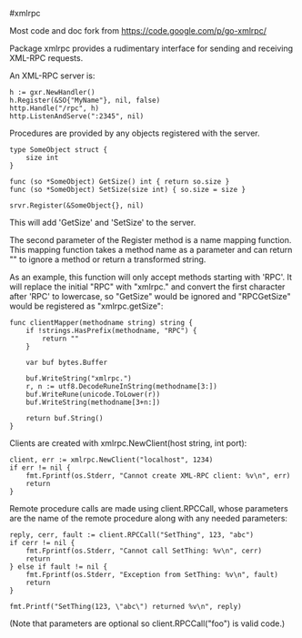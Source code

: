 #xmlrpc

Most code and doc fork from https://code.google.com/p/go-xmlrpc/

Package xmlrpc provides a rudimentary interface for sending and receiving
XML-RPC requests.

An XML-RPC server is:

    h := gxr.NewHandler()
    h.Register(&SO{"MyName"}, nil, false)
    http.Handle("/rpc", h)
    http.ListenAndServe(":2345", nil)


Procedures are provided by any objects registered with the server.

	type SomeObject struct {
		size int
	}

	func (so *SomeObject) GetSize() int { return so.size }
	func (so *SomeObject) SetSize(size int) { so.size = size }

	srvr.Register(&SomeObject{}, nil)

This will add 'GetSize' and 'SetSize' to the server.

The second parameter of the Register method is a name mapping function.  This
mapping function takes a method name as a parameter and can return "" to
ignore a method or return a transformed string.

As an example, this function will only accept methods starting with 'RPC'.
It will replace the initial "RPC" with "xmlrpc." and convert the first
character after 'RPC' to lowercase, so "GetSize" would be ignored and
"RPCGetSize" would be registered as "xmlrpc.getSize":

	func clientMapper(methodname string) string {
		if !strings.HasPrefix(methodname, "RPC") {
			return ""
		}

		var buf bytes.Buffer

		buf.WriteString("xmlrpc.")
		r, n := utf8.DecodeRuneInString(methodname[3:])
		buf.WriteRune(unicode.ToLower(r))
		buf.WriteString(methodname[3+n:])

		return buf.String()
	}

Clients are created with xmlrpc.NewClient(host string, int port):

	client, err := xmlrpc.NewClient("localhost", 1234)
	if err != nil {
		fmt.Fprintf(os.Stderr, "Cannot create XML-RPC client: %v\n", err)
		return
	}

Remote procedure calls are made using client.RPCCall, whose parameters are
the name of the remote procedure along with any needed parameters:

	reply, cerr, fault := client.RPCCall("SetThing", 123, "abc")
	if cerr != nil {
		fmt.Fprintf(os.Stderr, "Cannot call SetThing: %v\n", cerr)
		return
	} else if fault != nil {
		fmt.Fprintf(os.Stderr, "Exception from SetThing: %v\n", fault)
		return
	}

	fmt.Printf("SetThing(123, \"abc\") returned %v\n", reply)

(Note that parameters are optional so client.RPCCall("foo") is valid code.)


